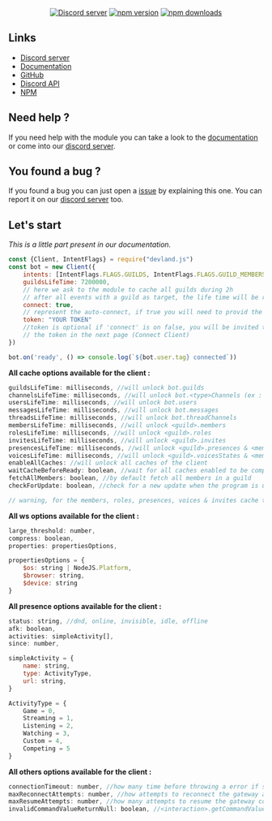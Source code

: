 <div align="center">
	<p>
		<a href="https://discord.gg/4tsZfXrRDR"><img src="https://img.shields.io/discord/1063182666519814206?color=5865F2&logo=discord&logoColor=white" alt="Discord server" /></a>
		<a href="https://www.npmjs.com/package/devland.js"><img src="https://img.shields.io/npm/v/devland.js.svg?maxAge=3600" alt="npm version" /></a>
		<a href="https://www.npmjs.com/package/devland.js"><img src="https://img.shields.io/npm/dt/devland.js.svg?maxAge=3600" alt="npm downloads" /></a>
	</p>
</div>

## Links
- [Discord server](https://discord.gg/4tsZfXrRDR)
- [Documentation](https://devland.mxtorie.xyz)
- [GitHub](https://github.com/Jeotique/devland.js)
- [Discord API](https://discord.gg/discord-api)
- [NPM](https://www.npmjs.com/package/devland.js)

## Need help ?
If you need help with the module you can take a look to the [documentation](https://devland.mxtorie.xyz/) or come into our [discord server](https://discord.gg/4tsZfXrRDR).

## You found a bug ?
If you found a bug you can just open a [issue](https://github.com/Jeotique/devland.js/issues) by explaining this one.
You can report it on our [discord server](https://discord.gg/4tsZfXrRDR) too.

## Let's start
_This is a little part present in our documentation._

```js
const {Client, IntentFlags} = require("devland.js")
const bot = new Client({
    intents: [IntentFlags.FLAGS.GUILDS, IntentFlags.FLAGS.GUILD_MEMBERS, IntentFlags.FLAGS.GUILd_PRESENCES]
    guildsLifeTime: 7200000, 
    // here we ask to the module to cache all guilds during 2h
    // after all events with a guild as target, the life time will be reset to 2h
    connect: true,
    // represent the auto-connect, if true you will need to provid the token here
    token: "YOUR TOKEN" 
    //token is optional if 'connect' is on false, you will be invited to put
    // the token in the next page (Connect Client)
})

bot.on('ready', () => console.log(`${bot.user.tag} connected`))
```
**All cache options available for the client :**
```js
guildsLifeTime: milliseconds, //will unlock bot.guilds
channelsLifeTime: milliseconds, //will unlock bot.<type>Channels (ex : bot.textChannels)
usersLifeTime: milliseconds, //will unlock bot.users
messagesLifeTime: milliseconds, //will unlock bot.messages
threadsLifeTime: milliseconds, //will unlock bot.threadChannels
membersLifeTime: milliseconds, //will unlock <guild>.members
rolesLifeTime: milliseconds, //will unlock <guild>.roles
invitesLifeTime: milliseconds, //will unlock <guild>.invites
presencesLifeTime: milliseconds, //will unlock <guild>.presences & <member>.presence
voicesLifeTime: milliseconds, //will unlock <guild>.voicesStates & <member>.voice
enableAllCaches: //will unlock all caches of the client
waitCacheBeforeReady: boolean, //wait for all caches enabled to be completed before emit the ready event, by default set to true
fetchAllMembers: boolean, //by default fetch all members in a guild
checkForUpdate: boolean, //check for a new update when the program is up

// warning, for the members, roles, presences, voices & invites cache the guilds cache must be enabled too
```
**All ws options available for the client :**
```js
large_threshold: number,
compress: boolean,
properties: propertiesOptions,

propertiesOptions = {
    $os: string | NodeJS.Platform,
    $browser: string,
    $device: string
}
```
**All presence options available for the client :**
```js
status: string, //dnd, online, invisible, idle, offline
afk: boolean,
activities: simpleActivity[],
since: number,

simpleActivity = {
    name: string,
    type: ActivityType,
    url: string,
}

ActivityType = {
    Game = 0,
    Streaming = 1,
    Listening = 2,
    Watching = 3,
    Custom = 4,
    Competing = 5
}
```

**All others options available for the client :**
```js
connectionTimeout: number, //how many time before throwing a error if still not connected, default set to 30000 (30s)
maxReconnectAttempts: number, //how attempts to reconnect the gateway after a error, default set to Infinity
maxResumeAttempts: number, //how many attempts to resume the gateway connection after a disconnect, default set to 10
invalidCommandValueReturnNull: boolean, //<interaction>.getCommandValue() must return a null value or undefined if invalid, default set to true (null returned)
```